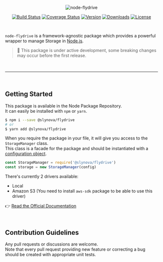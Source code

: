 <p align="center">
  <img src="https://user-images.githubusercontent.com/2793951/28023500-5cb4b28c-658e-11e7-8c56-8ec4e94be74b.png" alt="node-flydrive">
</p>

<p align="center">
  <a href="https://travis-ci.org/Slynova-Org/node-flydrive"><img src="https://img.shields.io/travis/Slynova-Org/node-flydrive/master.svg?style=flat-square" alt="Build Status"></a>
  <a href="https://coveralls.io/github/Slynova-Org/node-flydrive?branch=master"><img src="https://img.shields.io/coveralls/Slynova-Org/node-flydrive/master.svg?style=flat-square" alt="Coverage Status"></a>
  <a href="https://www.npmjs.com/package/@slynova/flydrive"><img src="https://img.shields.io/npm/v/@slynova/flydrive.svg?style=flat-square" alt="Version"></a>
  <a href="https://www.npmjs.com/package/@slynova/flydrive"><img src="https://img.shields.io/npm/dt/@slynova/flydrive.svg?style=flat-square" alt="Downloads"></a>
  <a href="https://opensource.org/licenses/MIT"><img src="https://img.shields.io/npm/l/@slynova/flydrive.svg?style=flat-square" alt="License"></a>
</p>

<br>

`node-flydrive` is a framework-agnostic package which provides a powerful wrapper to manage Storage in [Node.js](https://nodejs.org).<br>

> :pray: This package is under active development, some breaking changes may occur before the first release.

<br>
<hr>
<br>

## Getting Started

This package is available in the Node Package Repository.<br>
It can easily be installed with `npm` or `yarn`.

```bash
$ npm i --save @slynova/flydrive
# or
$ yarn add @slynova/flydrive
```

When you require the package in your file, it will give you access to the `StorageManager` class.<br>
This class is a facade for the package and should be instantiated with a [configuration object](https://github.com/Slynova-Org/node-flydrive/blob/master/tests/stubs/config.js).

```javascript
const StorageManager = require('@slynova/flydrive')
const storage = new StorageManager(config)
```

There's currently 2 drivers available:

* Local
* Amazon S3 (You need to install `aws-sdk` package to be able to use this driver)

:point_right: [Read the Official Documentation](https://github.com/Slynova-Org/node-flydrive/wiki)

<br>

## Contribution Guidelines

Any pull requests or discussions are welcome.<br>
Note that every pull request providing new feature or correcting a bug should be created with appropriate unit tests.
